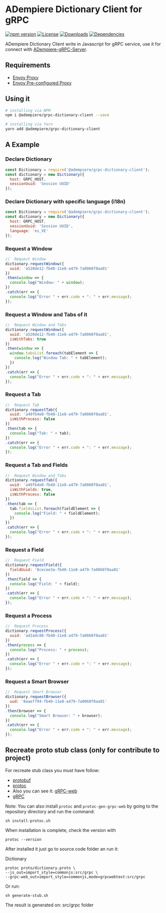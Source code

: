 # ADempiere Dictionary Client for gRPC

[![npm version](https://img.shields.io/npm/v/@adempiere/grpc-data-client.svg)](https://www.npmjs.com/package/@adempiere/grpc-data-client)
[![License](https://img.shields.io/npm/l/@adempiere/grpc-data-client.svg)](https://github.com/erpcya/grpc-data-client/blob/master/LICENSE)
[![Downloads](https://img.shields.io/npm/dm/@adempiere/grpc-data-client.svg)](https://www.npmjs.com/package/@adempiere/grpc-data-client)
[![Dependencies](https://img.shields.io/librariesio/github/erpcya/grpc-data-client.svg)](https://www.npmjs.com/package/@adempiere/grpc-data-client)

ADempiere Dictionary Client write in Javascript for gRPC service, use it for connect with
[ADempiere-gRPC-Server](https://github.com/erpcya/adempiere-gRPC-Server).

## Requirements
- [Envoy Proxy](https://www.envoyproxy.io/)
- [Envoy Pre-configured Proxy](https://github.com/erpcya/gRPC-Envoy-Proxy)

## Using it

``` bash
# installing via NPM
npm i @adempiere/grpc-dictionary-client --save
```
``` bash
# installing via Yarn
yarn add @adempiere/grpc-dictionary-client
```

## A Example
### Declare Dictionary
```javascript
const Dictionary = require('@adempiere/grpc-dictionary-client');
const dictionary = new Dictionary({
  host: GRPC_HOST,
  sessionUuid: 'Session UUID'
});
```

### Declare Dictionary with specific language (i18n)
```javascript
const Dictionary = require('@adempiere/grpc-dictionary-client');
const dictionary = new Dictionary({
  host: GRPC_HOST,
  sessionUuid: 'Session UUID',
  language: 'es_VE'
});
```

### Request a Window
```javascript
//  Request Window
dictionary.requestWindow({
  uuid: 'a520de12-fb40-11e8-a479-7a0060f0aa01'
})
.then(window => {
  console.log("Window: " + window);
})
.catch(err => {
  console.log("Error " + err.code + ": " + err.message);
});
```

### Request a Window and Tabs of it
```javascript
//  Request Window and Tabs
dictionary.requestWindow({
  uuid: 'a520de12-fb40-11e8-a479-7a0060f0aa01',
  isWithTabs: true
})
.then(window => {
  window.tabsList.foreach(tabElement => {
    console.log("Window Tab: " + tabElement);
  })
})
.catch(err => {
  console.log("Error " + err.code + ": " + err.message);
});
```

### Request a Tab
```javascript
//  Request Tab
dictionary.requestTab({
  uuid: 'a49fb4e0-fb40-11e8-a479-7a0060f0aa01',
  isWithProcess: false
})
.then(tab => {
  console.log("Tab: " + tab);
})
.catch(err => {
  console.log("Error " + err.code + ": " + err.message);
});
```

### Request a Tab and Fields
```javascript
//  Request Window and Tabs
dictionary.requestTab({
  uuid: 'a49fb4e0-fb40-11e8-a479-7a0060f0aa01',
  isWithFields: true,
  isWithProcess: false
})
.then(tab => {
  tab.fieldsList.foreach(fieldElement => {
    console.log("Field: " + fieldElement);
  })
})
.catch(err => {
  console.log("Error " + err.code + ": " + err.message);
});
```

### Request a Field
```javascript
//  Request Field
dictionary.requestField({
  fieldUuid: '8cecee3a-fb40-11e8-a479-7a0060f0aa01'
})
.then(field => {
  console.log("Field: " + field);
})
.catch(err => {
  console.log("Error " + err.code + ": " + err.message);
});
```

### Request a Process
```javascript
//  Request Process
dictionary.requestProcess({
  uuid: 'a42adc88-fb40-11e8-a479-7a0060f0aa01'
})
.then(process => {
  console.log("Process: " + process);
})
.catch(err => {
  console.log("Error " + err.code + ": " + err.message);
});
```

### Request a Smart Browser
```javascript
//  Request Smart Browser
dictionary.requestBrowser({
  uud: '8aaef794-fb40-11e8-a479-7a0060f0aa01'
})
.then(browser => {
  console.log("Smart Browser: " + browser);
})
.catch(err => {
  console.log("Error " + err.code + ": " + err.message);
});
```


## Recreate proto stub class (only for contribute to project)
For recreate stub class you must have follow:
- [protobuf](https://github.com/protocolbuffers/protobuf/releases)
- [protoc](https://github.com/grpc/grpc-web/releases)
- Also you can see it: [gRPC-web](https://github.com/grpc/grpc-web)
- [gRPC](https://grpc.io/docs/tutorials/basic/web.html)

Note: You can also install `protoc` and `protoc-gen-grpc-web` by going to the repository directory and run the command:
```Shell
sh install-protoc.sh
```

When installation is complete, check the version with
```Shell
protoc --version
```

After installed it just go to source code folder an run it:

Dictionary
```Shell
protoc proto/dictionary.proto \
--js_out=import_style=commonjs:src/grpc \
--grpc-web_out=import_style=commonjs,mode=grpcwebtext:src/grpc
```

Or run:
```Shell
sh generate-stub.sh
```
The result is generated on: src/grpc folder
